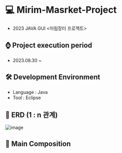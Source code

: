 # 💻 Mirim-Masrket-Project
- 2023 JAVA GUI &lt;미림장터 프로젝트>

## ⌚ Project execution period
- 2023.08.30 ~ 

## 🛠 Development Environment
- Language : Java
- Tool : Eclipse

## 💾 ERD (1 : n 관계)
![image](https://github.com/MsEmily1020/Mirim-Masrket-Project/assets/121646949/48b78234-25d9-4559-889b-02f05887ada5)

## 📃 Main Composition
